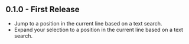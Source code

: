 ## 0.1.0 - First Release
* Jump to a position in the current line based on a text search.
* Expand your selection to a position in the current line based on a text search.
